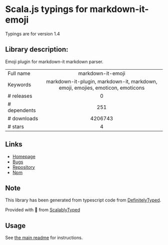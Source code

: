 
# Scala.js typings for markdown-it-emoji

Typings are for version 1.4

## Library description:
Emoji plugin for markdown-it markdown parser.

|                    |                 |
| ------------------ | :-------------: |
| Full name          | markdown-it-emoji |
| Keywords           | markdown-it-plugin, markdown-it, markdown, emoji, emojies, emoticon, emoticons |
| # releases         | 0 |
| # dependents       | 251 |
| # downloads        | 4206743 |
| # stars            | 4 |

## Links
- [Homepage](https://github.com/markdown-it/markdown-it-emoji)
- [Bugs](https://github.com/markdown-it/markdown-it-emoji/issues)
- [Repository](https://github.com/markdown-it/markdown-it-emoji)
- [Npm](https://www.npmjs.com/package/markdown-it-emoji)
    


## Note
This library has been generated from typescript code from [DefinitelyTyped](https://definitelytyped.org).

Provided with :purple_heart: from [ScalablyTyped](https://github.com/oyvindberg/ScalablyTyped)

## Usage
See [the main readme](../../readme.md) for instructions.


